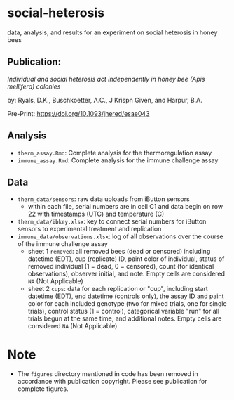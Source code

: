 # social-heterosis
data, analysis, and results for an experiment on social heterosis in honey bees


## Publication: 

_Individual and social heterosis act independently in honey bee (Apis mellifera) colonies_

by: Ryals, D.K., Buschkoetter, A.C., J Krispn Given, and Harpur, B.A.


Pre-Print: https://doi.org/10.1093/jhered/esae043

## Analysis 

- `therm_assay.Rmd`: Complete analysis for the thermoregulation assay
- `immune_assay.Rmd`: Complete analysis for the immune challenge assay
     

## Data

- `therm_data/sensors`: raw data uploads from iButton sensors
    - within each file, serial numbers are in cell C1 and data begin on row 22 with timestamps (UTC) and temperature (C)
- `therm_data/ibkey.xlsx`: key to connect serial numbers for iButton sensors to experimental treatment and replication 
- `immune_data/observations.xlsx`: log of all observations over the course of the immune challenge assay
    - sheet 1 `removed`: all removed bees (dead or censored) including datetime (EDT), cup (replicate) ID, paint color of individual, status of removed individual (1 = dead, 0 = censored), count (for identical observations), observer initial, and note. Empty cells are considered `NA` (Not Applicable)
    - sheet 2 `cups`: data for each replication or "cup", including start datetime (EDT), end datetime (controls only), the assay ID and paint color for each included genotype (two for mixed trials, one for single trials), control status (1 = control), categorical variable "run" for all trials begun at the same time, and additional notes. Empty cells are considered `NA` (Not Applicable)

# Note

- The `figures` directory mentioned in code has been removed in accordance with publication copyright. Please see publication for complete figures.
    
